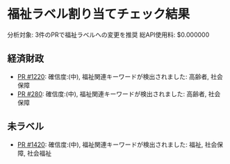 # 福祉ラベル割り当てチェック結果

分析対象: 3件のPRで福祉ラベルへの変更を推奨
総API使用料: $0.000000

## 経済財政

- [PR #1220](https://github.com/team-mirai/policy/pull/1220): 確信度:(中), 福祉関連キーワードが検出されました: 高齢者, 社会保障
- [PR #280](https://github.com/team-mirai/policy/pull/280): 確信度:(中), 福祉関連キーワードが検出されました: 高齢者, 社会保障

## 未ラベル

- [PR #1420](https://github.com/team-mirai/policy/pull/1420): 確信度:(中), 福祉関連キーワードが検出されました: 福祉, 社会保障, 社会福祉

